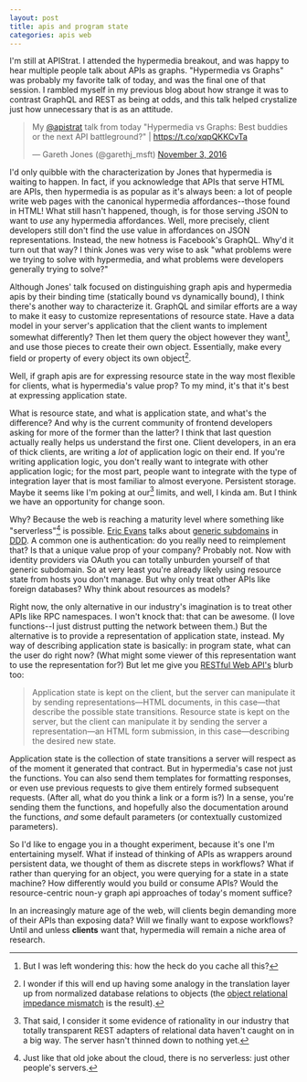 ```yaml
---
layout: post
title: apis and program state
categories: apis web
---
```


I'm still at APIStrat. I attended the hypermedia breakout, and was happy to hear multiple people talk about APIs as graphs. "Hypermedia vs Graphs" was probably my favorite talk of today, and was the final one of that session. I rambled myself in my previous blog about how strange it was to contrast GraphQL and REST as being at odds, and this talk helped crystalize just how unnecessary that is as an attitude.

<blockquote class="twitter-tweet" data-lang="en"><p lang="en" dir="ltr">My <a href="https://twitter.com/apistrat">@apistrat</a> talk from today &quot;Hypermedia vs Graphs: Best buddies or the next API battleground?&quot; |  <a href="https://t.co/xqpQKKCvTa">https://t.co/xqpQKKCvTa</a></p>&mdash; Gareth Jones (@garethj_msft) <a href="https://twitter.com/garethj_msft/status/794299567923662848">November 3, 2016</a></blockquote>
<script async src="//platform.twitter.com/widgets.js" charset="utf-8"></script>

I'd only quibble with the characterization by Jones that hypermedia is waiting to happen. In fact, if you acknowledge that APIs that serve HTML are APIs, then hypermedia is as popular as it's always been: a lot of people write web pages with the canonical hypermedia affordances--those found in HTML! What still hasn't happened, though, is for those serving JSON to want to _use_ any hypermedia affordances. Well, more precisely, client developers still don't find the use value in affordances on JSON representations. Instead, the new hotness is Facebook's GraphQL. Why'd it turn out that way? I think Jones was very wise to ask "what problems were we trying to solve with hypermedia, and what problems were developers generally trying to solve?"

Although Jones' talk focused on distinguishing graph apis and hypermedia apis by their binding time (statically bound vs dynamically bound), I think there's another way to characterize it. GraphQL and similar efforts are a way to make it easy to customize representations of resource state. Have a data model in your server's application that the client wants to implement somewhat differently? Then let them query the object however they want[^cache], and use those pieces to create their own object. Essentially, make every field or property of every object its own object[^oim].

Well, if graph apis are for expressing resource state in the way most flexible for clients, what is hypermedia's value prop? To my mind, it's that it's best at expressing application state.

What is resource state, and what is application state, and what's the difference? And why is the current community of frontend developers asking for more of the former than the latter? I think that last question actually really helps us understand the first one. Client developers, in an era of thick clients, are writing a _lot_ of application logic on their end. If you're writing application logic, you don't really want to integrate with other application logic; for the most part, people want to integrate with the type of integration layer that is most familiar to almost everyone. Persistent storage. Maybe it seems like I'm poking at our[^thankfully] limits, and well, I kinda am. But I think we have an opportunity for change soon.

Why? Because the web is reaching a maturity level where something like "serverless"[^serverless] is possible. [Eric Evans](https://www.amazon.com/Domain-Driven-Design-Tackling-Complexity-Software/dp/0321125215) talks about [generic subdomains](http://blog.jonathanoliver.com/ddd-strategic-design-core-supporting-and-generic-subdomains/) in [DDD](http://domainlanguage.com/ddd/). A common one is authentication: do you really need to reimplement that? Is that a unique value prop of your company? Probably not. Now with identity providers via OAuth you can totally unburden yourself of that generic subdomain. So at very least you're already likely using resource state from hosts you don't manage. But why only treat other APIs like foreign databases? Why think about resources as models?

Right now, the only alternative in our industry's imagination is to treat other APIs like RPC namespaces. I won't knock that: that can be awesome. (I love functions--I just distrust putting the network between them.) But the alternative is to provide a representation of application state, instead. My way of describing application state is basically: in program state, what can the user do right now? (What might some viewer of this representation want to use the representation for?) But let me give you [RESTful Web API's](http://shop.oreilly.com/product/0636920028468.do) blurb too:

> Application state is kept on the client, but the server can manipulate it by sending representations—HTML documents, in this case—that describe the possible state transitions. Resource state is kept on the server, but the client can manipulate it by sending the server a representation—an HTML form submission, in this case—describing the desired new state.

Application state is the collection of state transitions a server will respect as of the moment it generated that contract. But in hypermedia's case not just the functions. You can also send them templates for formatting responses, or even use previous requests to give them entirely formed subsequent requests. (After all, what do you think a link or a form is?) In a sense, you're sending them the functions, and hopefully also the documentation around the functions, _and_ some default parameters (or contextually customized parameters).

So I'd like to engage you in a thought experiment, because it's one I'm entertaining myself. What if instead of thinking of APIs as wrappers around persistent data, we thought of them as discrete steps in workflows? What if rather than querying for an object, you were querying for a state in a state machine? How differently would you build or consume APIs? Would the resource-centric noun-y graph api approaches of today's moment suffice?

In an increasingly mature age of the web, will clients begin demanding more of their APIs than exposing data? Will we finally want to expose workflows? Until and unless **clients** want that, hypermedia will remain a niche area of research.


[^cache]: But I was left wondering this: how the heck do you cache all this?
[^thankfully]: That said, I consider it some evidence of rationality in our industry that totally transparent REST adapters of relational data haven't caught on in a big way. The server hasn't thinned down to nothing yet.
[^serverless]: Just like that old joke about the cloud, there is no serverless: just other people's servers.
[^oim]: I wonder if this will end up having some analogy in the translation layer up from normalized database relations to objects (the [object relational impedance mismatch](http://www.agiledata.org/essays/impedanceMismatch.html) is the result).
